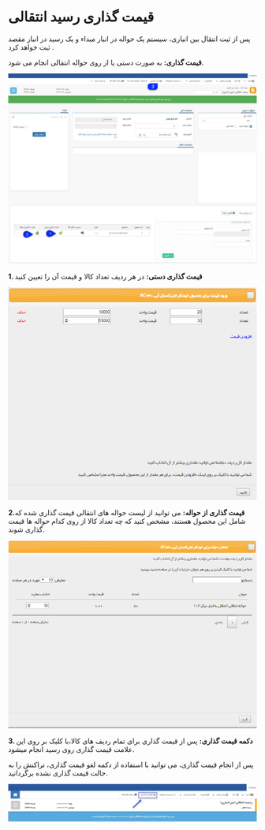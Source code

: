 # قیمت گذاری رسید انتقالی

پس از ثبت انتقال بین انباری، سیستم یک حواله در انبار مبداء و یک رسید در انبار مقصد ثبت خواهد کرد .

**قیمت گذاری:** به صورت دستی یا از روی حواله انتقالی انجام می شود.

![](TransferBetweenWarehouses1.jpg)

**1.  قیمت گذاری دستی:** در هر ردیف تعداد کالا و قیمت آن را تعیین کنید

![](TransferReciept3.png)

**2.قیمت گذاری از حواله:** می توانید از لیست حواله های انتقالی قیمت گذاری شده که شامل این محصول هستند، مشخص کنید که چه تعداد کالا از روی کدام حواله ها قیمت گذاری شوند.

![](TransferReciept4.png)

**3. دکمه قیمت گذاری:** پس از قیمت گذاری برای تمام ردیف های کالا،با کلیک بر روی این علامت قیمت گذاری روی رسید انجام میشود.

 پس از انجام قیمت گذاری، می توانید با استفاده از دکمه لغو قیمت گذاری، تراکنش را به حالت قیمت گذاری نشده برگردانید.
  
  ![](TransferReciept5.png)
  
